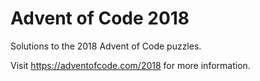 # Advent of Code 2018

Solutions to the 2018 Advent of Code puzzles. 

Visit https://adventofcode.com/2018 for more information.
